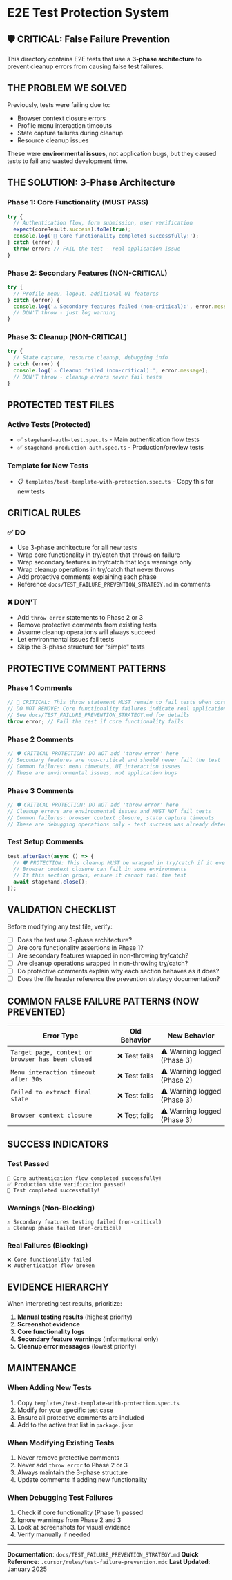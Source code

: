 # E2E Test Protection System

## 🛡️ CRITICAL: False Failure Prevention

This directory contains E2E tests that use a **3-phase architecture** to prevent cleanup errors from causing false test failures.

## **THE PROBLEM WE SOLVED**

Previously, tests were failing due to:
- Browser context closure errors
- Profile menu interaction timeouts
- State capture failures during cleanup
- Resource cleanup issues

These were **environmental issues**, not application bugs, but they caused tests to fail and wasted development time.

## **THE SOLUTION: 3-Phase Architecture**

### **Phase 1: Core Functionality (MUST PASS)**
```typescript
try {
  // Authentication flow, form submission, user verification
  expect(coreResult.success).toBe(true);
  console.log('🎉 Core functionality completed successfully!');
} catch (error) {
  throw error; // FAIL the test - real application issue
}
```

### **Phase 2: Secondary Features (NON-CRITICAL)**
```typescript
try {
  // Profile menu, logout, additional UI features
} catch (error) {
  console.log('⚠️ Secondary features failed (non-critical):', error.message);
  // DON'T throw - just log warning
}
```

### **Phase 3: Cleanup (NON-CRITICAL)**
```typescript
try {
  // State capture, resource cleanup, debugging info
} catch (error) {
  console.log('⚠️ Cleanup failed (non-critical):', error.message);
  // DON'T throw - cleanup errors never fail tests
}
```

## **PROTECTED TEST FILES**

### **Active Tests (Protected)**
- ✅ `stagehand-auth-test.spec.ts` - Main authentication flow tests
- ✅ `stagehand-production-auth.spec.ts` - Production/preview tests

### **Template for New Tests**
- 📋 `templates/test-template-with-protection.spec.ts` - Copy this for new tests

## **CRITICAL RULES**

### **✅ DO**
- Use 3-phase architecture for all new tests
- Wrap core functionality in try/catch that throws on failure
- Wrap secondary features in try/catch that logs warnings only
- Wrap cleanup operations in try/catch that never throws
- Add protective comments explaining each phase
- Reference `docs/TEST_FAILURE_PREVENTION_STRATEGY.md` in comments

### **❌ DON'T**
- Add `throw error` statements to Phase 2 or 3
- Remove protective comments from existing tests
- Assume cleanup operations will always succeed
- Let environmental issues fail tests
- Skip the 3-phase structure for "simple" tests

## **PROTECTIVE COMMENT PATTERNS**

### **Phase 1 Comments**
```typescript
// 🚨 CRITICAL: This throw statement MUST remain to fail tests when core functionality breaks
// DO NOT REMOVE: Core functionality failures indicate real application issues
// See docs/TEST_FAILURE_PREVENTION_STRATEGY.md for details
throw error; // Fail the test if core functionality fails
```

### **Phase 2 Comments**
```typescript
// 🛡️ CRITICAL PROTECTION: DO NOT add 'throw error' here
// Secondary features are non-critical and should never fail the test
// Common failures: menu timeouts, UI interaction issues
// These are environmental issues, not application bugs
```

### **Phase 3 Comments**
```typescript
// 🛡️ CRITICAL PROTECTION: DO NOT add 'throw error' here
// Cleanup errors are environmental issues and MUST NOT fail tests
// Common failures: browser context closure, state capture timeouts
// These are debugging operations only - test success was already determined in Phase 1
```

### **Test Setup Comments**
```typescript
test.afterEach(async () => {
  // 🛡️ PROTECTION: This cleanup MUST be wrapped in try/catch if it ever becomes complex
  // Browser context closure can fail in some environments
  // If this section grows, ensure it cannot fail the test
  await stagehand.close();
});
```

## **VALIDATION CHECKLIST**

Before modifying any test file, verify:

- [ ] Does the test use 3-phase architecture?
- [ ] Are core functionality assertions in Phase 1?
- [ ] Are secondary features wrapped in non-throwing try/catch?
- [ ] Are cleanup operations wrapped in non-throwing try/catch?
- [ ] Do protective comments explain why each section behaves as it does?
- [ ] Does the file header reference the prevention strategy documentation?

## **COMMON FALSE FAILURE PATTERNS (NOW PREVENTED)**

| Error Type | Old Behavior | New Behavior |
|------------|--------------|--------------|
| `Target page, context or browser has been closed` | ❌ Test fails | ⚠️ Warning logged (Phase 3) |
| `Menu interaction timeout after 30s` | ❌ Test fails | ⚠️ Warning logged (Phase 2) |
| `Failed to extract final state` | ❌ Test fails | ⚠️ Warning logged (Phase 3) |
| `Browser context closure` | ❌ Test fails | ⚠️ Warning logged (Phase 3) |

## **SUCCESS INDICATORS**

### **Test Passed**
```
🎉 Core authentication flow completed successfully!
✅ Production site verification passed!
🎉 Test completed successfully!
```

### **Warnings (Non-Blocking)**
```
⚠️ Secondary features testing failed (non-critical)
⚠️ Cleanup phase failed (non-critical)
```

### **Real Failures (Blocking)**
```
❌ Core functionality failed
❌ Authentication flow broken
```

## **EVIDENCE HIERARCHY**

When interpreting test results, prioritize:

1. **Manual testing results** (highest priority)
2. **Screenshot evidence**
3. **Core functionality logs**
4. **Secondary feature warnings** (informational only)
5. **Cleanup error messages** (lowest priority)

## **MAINTENANCE**

### **When Adding New Tests**
1. Copy `templates/test-template-with-protection.spec.ts`
2. Modify for your specific test case
3. Ensure all protective comments are included
4. Add to the active test list in `package.json`

### **When Modifying Existing Tests**
1. Never remove protective comments
2. Never add `throw error` to Phase 2 or 3
3. Always maintain the 3-phase structure
4. Update comments if adding new functionality

### **When Debugging Test Failures**
1. Check if core functionality (Phase 1) passed
2. Ignore warnings from Phase 2 and 3
3. Look at screenshots for visual evidence
4. Verify manually if needed

---

**Documentation**: `docs/TEST_FAILURE_PREVENTION_STRATEGY.md`
**Quick Reference**: `.cursor/rules/test-failure-prevention.mdc`
**Last Updated**: January 2025
